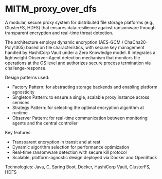 # MITM_proxy_over_dfs

A modular, secure proxy system for distributed file storage platforms (e.g., GlusterFS, HDFS) that ensures data resilience against ransomware through transparent encryption and real-time threat detection.

The architecture employs dynamic encryption (AES-GCM / ChaCha20-Poly1305) based on file characteristics, with secure key management handled by HashiCorp Vault under a Zero Knowledge model. It integrates a lightweight Observer-Agent detection mechanism that monitors file operations at the OS level and authorizes secure process termination via challenge-response.

Design patterns used:
- Factory Pattern: for abstracting storage backends and enabling platform agnosticity
- Singleton Pattern: to ensure a single, scalable proxy instance across services
- Strategy Pattern: for selecting the optimal encryption algorithm at runtime
- Observer Pattern: for real-time communication between monitoring agents and the central controller

Key features:
- Transparent encryption in transit and at rest
- Dynamic algorithm selection for performance optimization
- Real-time ransomware detection with secure kill protocol
- Scalable, platform-agnostic design deployed via Docker and OpenStack

Technologies: Java, C, Spring Boot, Docker, HashiCorp Vault, GlusterFS, HDFS

